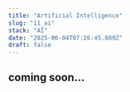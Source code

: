 ```yaml
---
title: "Artificial Intelligence"
slug: "11_ai"
stack: "AI"
date: "2025-06-04T07:26:45.889Z"
draft: false
---
```


## coming soon...
